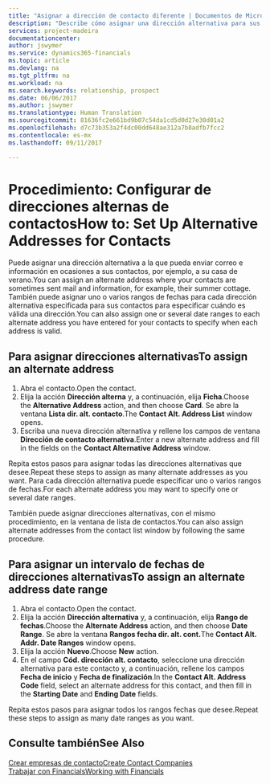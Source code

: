 ```yaml
---
title: "Asignar a dirección de contacto diferente | Documentos de Microsoft"
description: "Describe cómo asignar una dirección alternativa para sus contactos o clientes potenciales, a la que a veces se envía información."
services: project-madeira
documentationcenter: 
author: jswymer
ms.service: dynamics365-financials
ms.topic: article
ms.devlang: na
ms.tgt_pltfrm: na
ms.workload: na
ms.search.keywords: relationship, prospect
ms.date: 06/06/2017
ms.author: jswymer
ms.translationtype: Human Translation
ms.sourcegitcommit: 81636fc2e661bd9b07c54da1cd5d0d27e30d01a2
ms.openlocfilehash: d7c73b353a2f4dc00dd648ae312a7b8adfb7fcc2
ms.contentlocale: es-mx
ms.lasthandoff: 09/11/2017

---
```

# <a name="how-to-set-up-alternative-addresses-for-contacts"></a><span data-ttu-id="1e08f-103">Procedimiento: Configurar de direcciones alternas de contactos</span><span class="sxs-lookup"><span data-stu-id="1e08f-103">How to: Set Up Alternative Addresses for Contacts</span></span>
<span data-ttu-id="1e08f-104">Puede asignar una dirección alternativa a la que pueda enviar correo e información en ocasiones a sus contactos, por ejemplo, a su casa de verano.</span><span class="sxs-lookup"><span data-stu-id="1e08f-104">You can assign an alternate address where your contacts are sometimes sent mail and information, for example, their summer cottage.</span></span> <span data-ttu-id="1e08f-105">También puede asignar uno o varios rangos de fechas para cada dirección alternativa especificada para sus contactos para especificar cuándo es válida una dirección.</span><span class="sxs-lookup"><span data-stu-id="1e08f-105">You can also assign one or several date ranges to each alternate address you have entered for your contacts to specify when each address is valid.</span></span>

## <a name="to-assign-an-alternate-address"></a><span data-ttu-id="1e08f-106">Para asignar direcciones alternativas</span><span class="sxs-lookup"><span data-stu-id="1e08f-106">To assign an alternate address</span></span>
1. <span data-ttu-id="1e08f-107">Abra el contacto.</span><span class="sxs-lookup"><span data-stu-id="1e08f-107">Open the contact.</span></span>
2. <span data-ttu-id="1e08f-108">Elija la acción **Dirección alterna** y, a continuación, elija **Ficha**.</span><span class="sxs-lookup"><span data-stu-id="1e08f-108">Choose the **Alternative Address** action, and then choose **Card**.</span></span> <span data-ttu-id="1e08f-109">Se abre la ventana **Lista dir. alt. contacto**.</span><span class="sxs-lookup"><span data-stu-id="1e08f-109">The **Contact Alt. Address List** window opens.</span></span>
3. <span data-ttu-id="1e08f-110">Escriba una nueva dirección alternativa y rellene los campos de ventana **Dirección de contacto alternativa**.</span><span class="sxs-lookup"><span data-stu-id="1e08f-110">Enter a new alternate address and fill in the fields on the **Contact Alternative Address** window.</span></span>

<span data-ttu-id="1e08f-111">Repita estos pasos para asignar todas las direcciones alternativas que desee.</span><span class="sxs-lookup"><span data-stu-id="1e08f-111">Repeat these steps to assign as many alternate addresses as you want.</span></span> <span data-ttu-id="1e08f-112">Para cada dirección alternativa puede especificar uno o varios rangos de fechas.</span><span class="sxs-lookup"><span data-stu-id="1e08f-112">For each alternate address you may want to specify one or several date ranges.</span></span>

<span data-ttu-id="1e08f-113">También puede asignar direcciones alternativas, con el mismo procedimiento, en la ventana de lista de contactos.</span><span class="sxs-lookup"><span data-stu-id="1e08f-113">You can also assign alternate addresses from the contact list window by following the same procedure.</span></span>

## <a name="to-assign-an-alternate-address-date-range"></a><span data-ttu-id="1e08f-114">Para asignar un intervalo de fechas de direcciones alternativas</span><span class="sxs-lookup"><span data-stu-id="1e08f-114">To assign an alternate address date range</span></span>
1. <span data-ttu-id="1e08f-115">Abra el contacto.</span><span class="sxs-lookup"><span data-stu-id="1e08f-115">Open the contact.</span></span>
2. <span data-ttu-id="1e08f-116">Elija la acción **Dirección alternativa** y, a continuación, elija **Rango de fechas**.</span><span class="sxs-lookup"><span data-stu-id="1e08f-116">Choose the **Alternate Address** action, and then choose **Date Range**.</span></span> <span data-ttu-id="1e08f-117">Se abre la ventana **Rangos fecha dir. alt. cont.**</span><span class="sxs-lookup"><span data-stu-id="1e08f-117">The **Contact Alt. Addr. Date Ranges** window opens.</span></span>
3. <span data-ttu-id="1e08f-118">Elija la acción **Nuevo**.</span><span class="sxs-lookup"><span data-stu-id="1e08f-118">Choose **New** action.</span></span>
4. <span data-ttu-id="1e08f-119">En el campo **Cód. dirección alt. contacto**, seleccione una dirección alternativa para este contacto y, a continuación, rellene los campos **Fecha de inicio** y **Fecha de finalización**.</span><span class="sxs-lookup"><span data-stu-id="1e08f-119">In the **Contact Alt. Address Code** field, select an alternate address for this contact, and then fill in the **Starting Date** and **Ending Date** fields.</span></span>

<span data-ttu-id="1e08f-120">Repita estos pasos para asignar todos los rangos fechas que desee.</span><span class="sxs-lookup"><span data-stu-id="1e08f-120">Repeat these steps to assign as many date ranges as you want.</span></span>

## <a name="see-also"></a><span data-ttu-id="1e08f-121">Consulte también</span><span class="sxs-lookup"><span data-stu-id="1e08f-121">See Also</span></span>
[<span data-ttu-id="1e08f-122">Crear empresas de contacto</span><span class="sxs-lookup"><span data-stu-id="1e08f-122">Create Contact Companies</span></span>](marketing-create-contact-companies.md)  
[<span data-ttu-id="1e08f-123">Trabajar con Financials</span><span class="sxs-lookup"><span data-stu-id="1e08f-123">Working with Financials</span></span>](ui-work-product.md)

